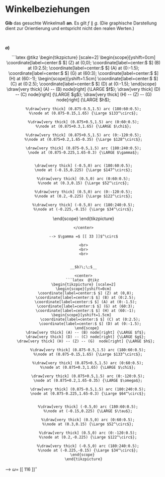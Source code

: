 <!--
version:  0.0.1

language: de

@style
input {
    text-align: center;
}
@end

formula: \carry   \textcolor{red}{\scriptsize #1}
formula: \digit   \rlap{\carry{#1}}\phantom{#2}#2
formula: \permil  \text{‰}

import: https://raw.githubusercontent.com/LiaTemplates/Tikz-Jax/main/README.md

script: https://cdn.jsdelivr.net/gh/LiaTemplates/Tikz-Jax@main/dist/index.js


tags: Winkel, Winkelbeziehungen, leicht, sehr niedrig, Angeben

comment: Ein Winkelmaß ist bekannt, wie groß ist das gesuchte Winkelmaß?

author: Martin Lommatzsch

-->




# Winkelbeziehungen


**Gib** das gesuchte Winkelmaß **an**. Es gilt $f \parallel g$. (Die graphische Darstellung dient zur Orientierung und entspricht nicht den realen Werten.)

<br>

__$a)\;\;$__

<center>
```latex  @tikz 
\begin{tikzpicture} [scale=2]
\begin{scope}[yshift=0cm]
  \coordinate[label=center:$ $] (Z) at (0,0);
  \coordinate[label=center:$ $] (B) at (0:2.5);
  \coordinate[label=center:$ $] (A) at (0:-1.5);
  \coordinate[label=center:$ $] (G) at (60:3);
  \coordinate[label=center:$ $] (H) at (60:-1);
    \begin{scope}[yshift=1.5cm]      
      \coordinate[label=center:$ $] (C) at (0:2.5);
      \coordinate[label=center:$ $] (D) at (0:-1.5);
    \end{scope} 
  \draw[very thick] (A) -- (B) node[right] {\LARGE $f$};
  \draw[very thick] (D) -- (C) node[right] {\LARGE $g$};
  \draw[very thick] (H) -- (Z) -- (G)  node[right] {\LARGE $h$};

    %\draw[very thick] (0.875-0.5,1.5) arc (180:60:0.5);
    %\node at (0.875-0.15,1.65) {\Large $133^\circ$};

    %\draw[very thick] (0.875+0.5,1.5) arc (0:60:0.5);
    %\node at (0.875+0.3,1.65) {\LARGE $\chi$};

    %\draw[very thick] (0.875+0.5,1.5) arc (0:-120:0.5);
    %\node at (0.875+0.2,1.65-0.35) {\Large $128^\circ$};

    \draw[very thick] (0.875-0.5,1.5) arc (180:240:0.5);
    \node at (0.875-0.225,1.65-0.3) {\LARGE $\gamma$};


    \draw[very thick] (-0.5,0) arc (180:60:0.5);
    \node at (-0.15,0.225) {\Large $147^\circ$};

    %\draw[very thick] (0.5,0) arc (0:60:0.5);
    %\node at (0.3,0.15) {\Large $52^\circ$};

    %\draw[very thick] (0.5,0) arc (0:-120:0.5);
    %\node at (0.2,-0.225) {\Large $122^\circ$};

    %\draw[very thick] (-0.5,0) arc (180:240:0.5);
    %\node at (-0.225,-0.15) {\Large $34^\circ$};
\end{scope} 
\end{tikzpicture}
```
</center>

--> $\gamma =$ [[ 33 ]]$^\circ$

<br>
<br>
<br>


__$b)\;\;$__

<center>
```latex  @tikz 
\begin{tikzpicture} [scale=2]
\begin{scope}[yshift=0cm]
  \coordinate[label=center:$ $] (Z) at (0,0);
  \coordinate[label=center:$ $] (B) at (0:2.5);
  \coordinate[label=center:$ $] (A) at (0:-1.5);
  \coordinate[label=center:$ $] (G) at (60:3);
  \coordinate[label=center:$ $] (H) at (60:-1);
    \begin{scope}[yshift=1.5cm]      
      \coordinate[label=center:$ $] (C) at (0:2.5);
      \coordinate[label=center:$ $] (D) at (0:-1.5);
    \end{scope} 
  \draw[very thick] (A) -- (B) node[right] {\LARGE $f$};
  \draw[very thick] (D) -- (C) node[right] {\LARGE $g$};
  \draw[very thick] (H) -- (Z) -- (G)  node[right] {\LARGE $h$};

    %\draw[very thick] (0.875-0.5,1.5) arc (180:60:0.5);
    %\node at (0.875-0.15,1.65) {\Large $133^\circ$};

    %\draw[very thick] (0.875+0.5,1.5) arc (0:60:0.5);
    %\node at (0.875+0.3,1.65) {\LARGE $\chi$};

    \draw[very thick] (0.875+0.5,1.5) arc (0:-120:0.5);
    \node at (0.875+0.2,1.65-0.35) {\LARGE $\omega$};

    \draw[very thick] (0.875-0.5,1.5) arc (180:240:0.5);
    \node at (0.875-0.225,1.65-0.3) {\Large $64^\circ$};


    %\draw[very thick] (-0.5,0) arc (180:60:0.5);
    %\node at (-0.15,0.225) {\LARGE $\tau$};

    %\draw[very thick] (0.5,0) arc (0:60:0.5);
    %\node at (0.3,0.15) {\Large $52^\circ$};

    %\draw[very thick] (0.5,0) arc (0:-120:0.5);
    %\node at (0.2,-0.225) {\Large $122^\circ$};

    %\draw[very thick] (-0.5,0) arc (180:240:0.5);
    %\node at (-0.225,-0.15) {\Large $34^\circ$};
\end{scope} 
\end{tikzpicture}
```
</center>

--> $\omega =$ [[ 116 ]]$^\circ$

<br>
<br>
<br>
<br>
<br>